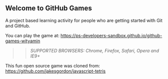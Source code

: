 ## Welcome to GitHub Games

A project based learning activity for people who are getting started with Git and GitHub.

You can play the game at: https://ps-developers-sandbox.github.io/github-games-wityamin

>> _*SUPPORTED BROWSERS*: Chrome, Firefox, Safari, Opera and IE9+_

This fun open source game was cloned from: https://github.com/jakesgordon/javascript-tetris
